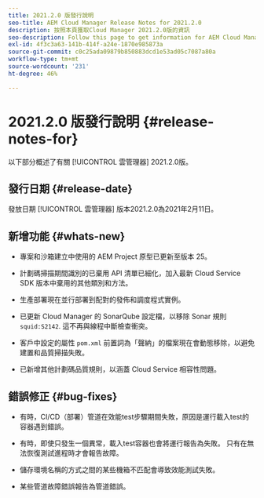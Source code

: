 ```yaml
---
title: 2021.2.0 版發行說明
seo-title: AEM Cloud Manager Release Notes for 2021.2.0
description: 按照本頁獲取Cloud Manager 2021.2.0版的資訊
seo-description: Follow this page to get information for AEM Cloud Manager Release 2021.2.0
exl-id: 4f3c3a63-141b-414f-a24e-1870e985873a
source-git-commit: c0c25ada09879b850883dcd1e53ad05c7087a80a
workflow-type: tm+mt
source-wordcount: '231'
ht-degree: 46%

---
```


# 2021.2.0 版發行說明 {#release-notes-for}

以下部分概述了有關 [!UICONTROL 雲管理器] 2021.2.0版。

## 發行日期 {#release-date}

發放日期 [!UICONTROL 雲管理器] 版本2021.2.0為2021年2月11日。

## 新增功能 {#whats-new}

* 專案和沙箱建立中使用的 AEM Project 原型已更新至版本 25。

* 計劃碼掃描期間識別的已棄用 API 清單已細化，加入最新 Cloud Service SDK 版本中棄用的其他類別和方法。

* 生產部署現在並行部署到配對的發佈和調度程式實例。

* 已更新 Cloud Manager 的 SonarQube 設定檔，以移除 Sonar 規則 `squid:S2142`. 這不再與線程中斷檢查衝突。

* 客戶中設定的屬性 `pom.xml` 前置詞為「聲納」的檔案現在會動態移除，以避免建置和品質掃描失敗。

* 已新增其他計劃碼品質規則，以涵蓋 Cloud Service 相容性問題。

## 錯誤修正 {#bug-fixes}

* 有時，CI/CD（部署）管道在效能test步驟期間失敗，原因是運行載入test的容器遇到錯誤。

* 有時，即使只發生一個異常，載入test容器也會將運行報告為失敗。 只有在無法恢復測試進程時才會報告故障。

* 儲存環境名稱的方式之間的某些機箱不匹配會導致效能測試失敗。

* 某些管道故障錯誤報告為管道錯誤。
